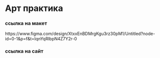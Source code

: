 <h1>Арт практика</h1>
<h3>ссылка на макет</h3>
https://www.figma.com/design/XtxxEnBDMrgKgu3rz30pM1/Untitled?node-id=0-1&p=f&t=IqnYqRlbpN4Z7Y2r-0
<h3>ссылка на сайт</h3>

